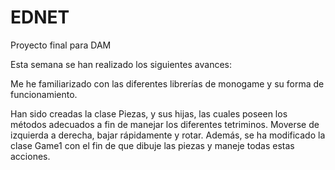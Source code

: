 # EDNET
Proyecto final para DAM

Esta semana se han realizado los siguientes avances:

  Me he familiarizado con las diferentes librerías de monogame y su forma de funcionamiento.
  
  Han sido creadas la clase Piezas, y sus hijas, las cuales poseen los métodos adecuados a fin de manejar los diferentes tetriminos. Moverse de izquierda a derecha, bajar rápidamente y rotar. Además, se ha modificado la clase Game1 con el fin de que dibuje las piezas y maneje todas estas acciones.
